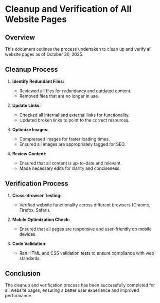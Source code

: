 # Cleanup and Verification of All Website Pages

## Overview
This document outlines the process undertaken to clean up and verify all website pages as of October 30, 2025.

## Cleanup Process
1. **Identify Redundant Files:**
   - Reviewed all files for redundancy and outdated content.
   - Removed files that are no longer in use.

2. **Update Links:**
   - Checked all internal and external links for functionality.
   - Updated broken links to point to the correct resources.

3. **Optimize Images:**
   - Compressed images for faster loading times.
   - Ensured all images are appropriately tagged for SEO.

4. **Review Content:**
   - Ensured that all content is up-to-date and relevant.
   - Made necessary edits for clarity and conciseness.

## Verification Process
1. **Cross-Browser Testing:**
   - Verified website functionality across different browsers (Chrome, Firefox, Safari).

2. **Mobile Optimization Check:**
   - Ensured that all pages are responsive and user-friendly on mobile devices.

3. **Code Validation:**
   - Ran HTML and CSS validation tests to ensure compliance with web standards.

## Conclusion
The cleanup and verification process has been successfully completed for all website pages, ensuring a better user experience and improved performance.